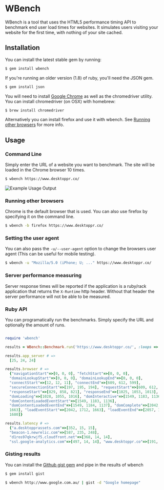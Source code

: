 # WBench

WBench is a tool that uses the HTML5 performance timing API to benchmark end user load times for websites. It simulates users visiting your website for the first time, with nothing of your site cached.

## Installation

You can install the latest stable gem by running:

```bash
$ gem install wbench
```

If you're running an older version (1.8) of ruby, you'll need the JSON gem.

```bash
$ gem install json
```

You will need to install [Google Chrome](http://www.google.com/chrome) as well as the chromedriver utility.
You can install chromedriver (on OSX) with homebrew:

```bash
$ brew install chromedriver
```

Alternatively you can install firefox and use it with wbench. See [Running other browsers](#running-other-browsers) for more info.

## Usage

### Command Line

Simply enter the URL of a website you want to benchmark. The site will be loaded in the Chrome browser 10 times.

```bash
$ wbench https://www.desktoppr.co/
```

![Example Usage Output](https://github.com/desktoppr/wbench/raw/master/example.png)

### Running other browsers

Chrome is the default browser that is used. You can also use firefox by specifying it on the command line.

```bash
$ wbench -b firefox https://www.desktoppr.co/
```

### Setting the user agent
You can also pass the `-u/--user-agent` option to change the browsers user agent (This can be useful for mobile testing).

```bash
$ wbench -u "Mozilla/5.0 (iPhone; U; ..." https://www.desktoppr.co/
```

### Server performance measuring

Server response times will be reported if the application is a ruby/rack application that returns the `X-Runtime` http header. Without that header the server performance will not be able to be measured.

### Ruby API

You can programatically run the benchmarks. Simply specify the URL and
optionally the amount of runs.

```ruby

require 'wbench'

results = WBench::Benchmark.run('https://www.desktoppr.co/', :loops => 3, :browser => :chrome) # => WBench::Results

results.app_server # =>
  [25, 24, 24]

results.browser # =>
  {"navigationStart"=>[0, 0, 0], "fetchStart"=>[0, 0, 0],
  "domainLookupStart"=>[0, 0, 0], "domainLookupEnd"=>[0, 0, 0],
  "connectStart"=>[12, 12, 11], "connectEnd"=>[609, 612, 599],
  "secureConnectionStart"=>[197, 195, 194], "requestStart"=>[609, 612, 599],
  "responseStart"=>[829, 858, 821], "responseEnd"=>[1025, 1053, 1013],
  "domLoading"=>[1028, 1055, 1016], "domInteractive"=>[1549, 1183, 1136],
  "domContentLoadedEventStart"=>[1549, 1183, 1136],
  "domContentLoadedEventEnd"=>[1549, 1184, 1137], "domComplete"=>[2042, 1712,
  1663], "loadEventStart"=>[2042, 1712, 1663], "loadEventEnd"=>[2057, 1730,
  1680]}

results.latency # =>
  {"a.desktopprassets.com"=>[352, 15, 15],
  "beacon-1.newrelic.com"=>[587, 235, 248],
  "d1ros97qkrwjf5.cloudfront.net"=>[368, 14, 14],
  "ssl.google-analytics.com"=>[497, 14, 14], "www.desktoppr.co"=>[191, 210, 203]}
```

### Gisting results

You can install the [Github gist gem](https://github.com/defunkt/gist) and pipe in the results of wbench

```bash
$ gem install gist

$ wbench http://www.google.com.au/ | gist -d "Google homepage"
```
